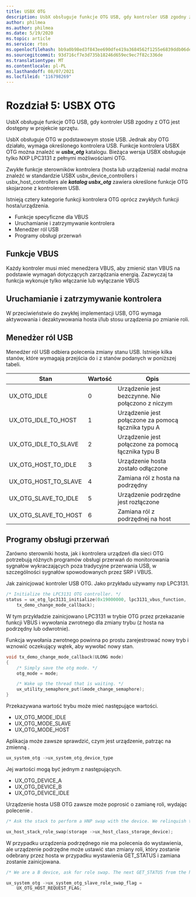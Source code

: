 ```yaml
---
title: USBX OTG
description: UsbX obsługuje funkcje OTG USB, gdy kontroler USB zgodny z OTG jest dostępny w projekcie sprzętu.
author: philmea
ms.author: philmea
ms.date: 5/19/2020
ms.topic: article
ms.service: rtos
ms.openlocfilehash: bb9a0b98ed3f843ee690dfe419a3684562f1255e6839ddb06ded9d8f6023adcc
ms.sourcegitcommit: 93d716cf7e3d735b18246d659ec9ec7f82c336de
ms.translationtype: MT
ms.contentlocale: pl-PL
ms.lasthandoff: 08/07/2021
ms.locfileid: "116798269"
---
```

# <a name="chapter-5-usbx-otg"></a>Rozdział 5: USBX OTG

UsbX obsługuje funkcje OTG USB, gdy kontroler USB zgodny z OTG jest dostępny w projekcie sprzętu.

UsbX obsługuje OTG w podstawowym stosie USB. Jednak aby OTG działało, wymaga określonego kontrolera USB. Funkcje kontrolera USBX OTG można znaleźć w ***usbx_otg*** katalogu. Bieżąca wersja USBX obsługuje tylko NXP LPC3131 z pełnymi możliwościami OTG.

Zwykłe funkcje sterowników kontrolera (hosta lub urządzenia) nadal można znaleźć w standardzie USBX usbx_device_controllers i usbx_host_controllers ale ***katalog usbx_otg*** zawiera określone funkcje OTG skojarzone z kontrolerem USB.

Istnieją cztery kategorie funkcji kontrolera OTG oprócz zwykłych funkcji hosta/urządzenia.

- Funkcje specyficzne dla VBUS
- Uruchamianie i zatrzymywanie kontrolera
- Menedżer ról USB
- Programy obsługi przerwań

## <a name="vbus-functions"></a>Funkcje VBUS

Każdy kontroler musi mieć menedżera VBUS, aby zmienić stan VBUS na podstawie wymagań dotyczących zarządzania energią. Zazwyczaj ta funkcja wykonuje tylko włączanie lub wyłączanie VBUS

## <a name="start-and-stop-the-controller"></a>Uruchamianie i zatrzymywanie kontrolera

W przeciwieństwie do zwykłej implementacji USB, OTG wymaga aktywowania i dezaktywowania hosta i/lub stosu urządzenia po zmianie roli.

## <a name="usb-role-manager"></a>Menedżer ról USB

Menedżer ról USB odbiera polecenia zmiany stanu USB. Istnieje kilka stanów, które wymagają przejścia do i z stanów podanych w poniższej tabeli.

| Stan                    | Wartość | Opis                                           |
| ------------------------ | ----- | ----------------------------------------------------- |
| UX_OTG_IDLE            | 0     | Urządzenie jest bezczynne. Nie połączono z niczym |
| UX_OTG_IDLE_TO_HOST  | 1     | Urządzenie jest połączone za pomocą łącznika typu A             |
| UX_OTG_IDLE_TO_SLAVE | 2     | Urządzenie jest połączone za pomocą łącznika typu B             |
| UX_OTG_HOST_TO_IDLE  | 3     | Urządzenie hosta zostało odłączone                          |
| UX_OTG_HOST_TO_SLAVE | 4     | Zamiana ról z hosta na podrzędny                          |
| UX_OTG_SLAVE_TO_IDLE | 5     | Urządzenie podrzędne jest rozłączone                          |
| UX_OTG_SLAVE_TO_HOST | 6     | Zamiana ról z podrzędnej na host                          |

## <a name="interrupt-handlers"></a>Programy obsługi przerwań

Zarówno sterowniki hosta, jak i kontrolera urządzeń dla sieci OTG potrzebują różnych programów obsługi przerwań do monitorowania sygnałów wykraczających poza tradycyjne przerwania USB, w szczególności sygnałów spowodowanych przez SRP i VBUS.

Jak zainicjować kontroler USB OTG. Jako przykładu używamy nxp LPC3131.

```C
/* Initialize the LPC3131 OTG controller. */
status = ux_otg_lpc3131_initialize(0x19000000, lpc3131_vbus_function,
    tx_demo_change_mode_callback);
```

W tym przykładzie zainicjowano LPC3131 w trybie OTG przez przekazanie funkcji VBUS i wywołania zwrotnego dla zmiany trybu (z hosta na podrzędny lub odwrotnie).

Funkcja wywołania zwrotnego powinna po prostu zarejestrować nowy tryb i wznowić oczekujący wątek, aby wywołać nowy stan.

```C
void tx_demo_change_mode_callback(ULONG mode)
{
    /* Simply save the otg mode. */
    otg_mode = mode;

    /* Wake up the thread that is waiting. */
    ux_utility_semaphore_put(&mode_change_semaphore);
}
```

Przekazywana wartość trybu może mieć następujące wartości.

- UX_OTG_MODE_IDLE
- UX_OTG_MODE_SLAVE
- UX_OTG_MODE_HOST

Aplikacja może zawsze sprawdzić, czym jest urządzenie, patrząc na zmienną .

```C
ux_system_otg ->ux_system_otg_device_type
```

Jej wartości mogą być jednym z następujących.

- UX_OTG_DEVICE_A
- UX_OTG_DEVICE_B
- UX_OTG_DEVICE_IDLE

Urządzenie hosta USB OTG zawsze może poprosić o zamianę roli, wydając polecenie .

```C
/* Ask the stack to perform a HNP swap with the device. We relinquish the host role to A device. */

ux_host_stack_role_swap(storage ->ux_host_class_storage_device);
```

W przypadku urządzenia podrzędnego nie ma polecenia do wystawienia, ale urządzenie podrzędne może ustawić stan zmiany roli, który zostanie odebrany przez hosta w przypadku wystawienia GET_STATUS i zamiana zostanie zainicjowana.

```C
/* We are a B device, ask for role swap. The next GET_STATUS from the host will get the status change and do the HNP. */

ux_system_otg ->ux_system_otg_slave_role_swap_flag =
    UX_OTG_HOST_REQUEST_FLAG;
```
